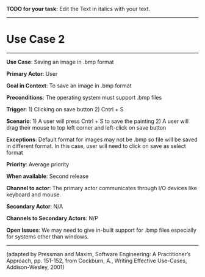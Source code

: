 **TODO for your task:** Edit the Text in italics with your text.

<hr>

# Use Case 2

<hr>

**Use Case**: Saving an image in .bmp format

**Primary Actor**: User

**Goal in Context**: To save an image in .bmp format

**Preconditions**: The operating system must support .bmp files

**Trigger**: 1) Clicking on save button 2) Cntrl + S
  
**Scenario**: 1) A user will press Cntrl + S to save the painting 
              2) A user will drag their mouse to top left corner and left-click on save button

**Exceptions**: Default format for images may not be .bmp so file will be saved in different format. In this case, user will need to click on save as select format

**Priority**: Average priority

**When available**: Second release

**Channel to actor**: The primary actor communicates through I/O devices like keyboard and mouse. 

**Secondary Actor**: N/A

**Channels to Secondary Actors**: N/P

**Open Issues**: We may need to give in-built support for .bmp files especially for systems other than windows.

<hr>



(adapted by Pressman and Maxim, Software Engineering: A Practitioner’s Approach, pp. 151-152, from Cockburn,
A., Writing Effective Use-Cases, Addison-Wesley, 2001)
